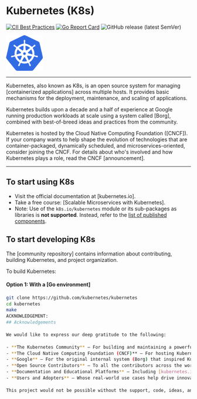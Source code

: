 # Kubernetes (K8s)

[![CII Best Practices](https://bestpractices.coreinfrastructure.org/projects/569/badge)](https://bestpractices.coreinfrastructure.org/projects/569)
[![Go Report Card](https://goreportcard.com/badge/github.com/kubernetes/kubernetes)](https://goreportcard.com/report/github.com/kubernetes/kubernetes)
![GitHub release (latest SemVer)](https://img.shields.io/github/v/release/kubernetes/kubernetes?sort=semver)

<img src="https://github.com/kubernetes/kubernetes/raw/master/logo/logo.png" width="100">

----

Kubernetes, also known as K8s, is an open source system for managing [containerized applications]
across multiple hosts. It provides basic mechanisms for the deployment, maintenance,
and scaling of applications.

Kubernetes builds upon a decade and a half of experience at Google running
production workloads at scale using a system called [Borg],
combined with best-of-breed ideas and practices from the community.

Kubernetes is hosted by the Cloud Native Computing Foundation ([CNCF]).
If your company wants to help shape the evolution of
technologies that are container-packaged, dynamically scheduled,
and microservices-oriented, consider joining the CNCF.
For details about who's involved and how Kubernetes plays a role,
read the CNCF [announcement].

----

## To start using K8s

- Visit the official documentation at [kubernetes.io].
- Take a free course: [Scalable Microservices with Kubernetes].
- Note: Use of the `k8s.io/kubernetes` module or its sub-packages as libraries is **not supported**.
  Instead, refer to the [list of published components](https://git.k8s.io/kubernetes/staging/README.md).

## To start developing K8s

The [community repository] contains information about contributing, building Kubernetes, and project organization.

To build Kubernetes:

#### Option 1: With a [Go environment]

```bash
git clone https://github.com/kubernetes/kubernetes
cd kubernetes
make
ACKNOWLEDGEMENT:
## Acknowledgements

We would like to express our deep gratitude to the following:

- **The Kubernetes Community** – For building and maintaining a powerful, open-source container orchestration system.
- **The Cloud Native Computing Foundation (CNCF)** – For hosting Kubernetes and supporting its ecosystem and contributors.
- **Google** – For the original internal system (Borg) that inspired Kubernetes and for open-sourcing their work.
- **Open Source Contributors** – To all the contributors across the world who continuously improve the Kubernetes codebase, documentation, and ecosystem.
- **Documentation and Educational Platforms** – Including [kubernetes.io](https://kubernetes.io), Udacity, and others that provide free resources to learn and use Kubernetes.
- **Users and Adopters** – Whose real-world use cases help drive innovation and practical improvements.

This project would not be possible without the support, code, ideas, and passion of the global open-source community.

